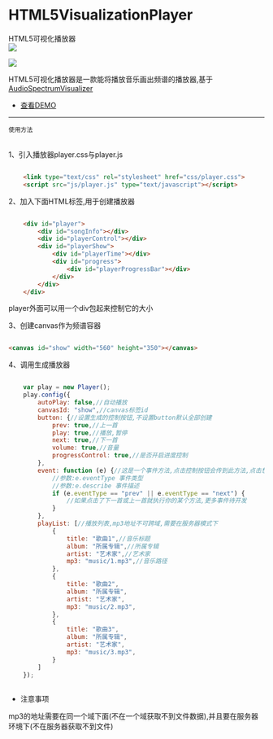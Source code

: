# HTML5VisualizationPlayer
HTML5可视化播放器
<br>
![](https://poppinrubo.github.io/HTML5VisualizationPlayer/images/demo.gif)  

![](https://poppinrubo.github.io/HTML5VisualizationPlayer/images/demo3.png)  

HTML5可视化播放器是一款能将播放音乐画出频谱的播放器,基于[AudioSpectrumVisualizer](https://github.com/Poppinrubo/AudioSpectrumVisualizer "音频可视化插件")  
<br>

* [查看DEMO](http://www.hiphopbl.com/radio/ "街舞部落,街舞音乐电台")  

<hr>

`使用方法`

<br>
1、引入播放器player.css与player.js

``` html

    <link type="text/css" rel="stylesheet" href="css/player.css">
    <script src="js/player.js" type="text/javascript"></script>    
```
2、加入下面HTML标签,用于创建播放器

``` html

    <div id="player">
        <div id="songInfo"></div>
        <div id="playerControl"></div>
        <div id="playerShow">
            <div id="playerTime"></div>
            <div id="progress">
                <div id="playerProgressBar"></div>
            </div>
        </div>
    </div>    
```
player外面可以用一个div包起来控制它的大小

3、创建canvas作为频谱容器
``` html

<canvas id="show" width="560" height="350"></canvas>
```

4、调用生成播放器

``` javascript

    var play = new Player();
    play.config({
        autoPlay: false,//自动播放
        canvasId: "show",//canvas标签id
        button: {//设置生成的控制按钮,不设置button默认全部创建
            prev: true,//上一首
            play: true,//播放,暂停
            next: true,//下一首
            volume: true,//音量
            progressControl: true,//是否开启进度控制
        },
        event: function (e) {//这是一个事件方法,点击控制按钮会传到此方法,点击想要扩展可以写在这个事件方法里
            //参数:e.eventType 事件类型
            //参数:e.describe 事件描述
            if (e.eventType == "prev" || e.eventType == "next") {
                //如果点击了下一首或上一首就执行你的某个方法,更多事件待开发
            }
        },
        playList: [//播放列表,mp3地址不可跨域,需要在服务器模式下
            {
                title: "歌曲1",//音乐标题
                album: "所属专辑",//所属专辑
                artist: "艺术家",//艺术家
                mp3: "music/1.mp3",//音乐路径
            },
            {
                title: "歌曲2",
                album: "所属专辑",
                artist: "艺术家",
                mp3: "music/2.mp3",
            },
            {
                title: "歌曲3",
                album: "所属专辑",
                artist: "艺术家",
                mp3: "music/3.mp3",
            }
        ]
    });
    
```

* 注意事项

mp3的地址需要在同一个域下面(不在一个域获取不到文件数据),并且要在服务器环境下(不在服务器获取不到文件)
